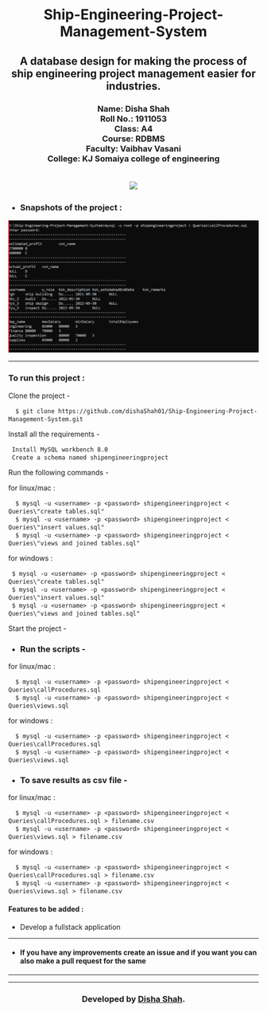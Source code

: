 
<h1 align="center">Ship-Engineering-Project-Management-System</h1>
<div align="center">
  
  <h2> A database design for making the process of ship engineering project management easier for industries. </h2>
<h3>
  Name: Disha Shah<br>
  Roll No.: 1911053<br>
  Class: A4<br>
  Course: RDBMS<br>
  Faculty: Vaibhav Vasani<br>
  College: KJ Somaiya college of engineering<br><br>
</h3>
</div>

<div align="center">

[![](https://img.shields.io/badge/Made_with-Mysql-yellow?style=for-the-badge&logo=mysql)](https://www.mysql.com/ "Mysql")


</div>

- ### Snapshots of the project :

<div align="center">
  
![img](ss/ss.png)


</div>


---

  
### To run this project :

Clone the project -
```
  $ git clone https://github.com/dishaShah01/Ship-Engineering-Project-Management-System.git
```
  
Install all the requirements -
```
 Install MySQL workbench 8.0
 Create a schema named shipengineeringproject
 ``` 
Run the following commands -

 for linux/mac :
``` 
  $ mysql -u <username> -p <password> shipengineeringproject < Queries\"create tables.sql"
  $ mysql -u <username> -p <password> shipengineeringproject < Queries\"insert values.sql"
  $ mysql -u <username> -p <password> shipengineeringproject < Queries\"views and joined tables.sql"
``` 
 for windows :
 ``` 
  $ mysql -u <username> -p <password> shipengineeringproject < Queries\"create tables.sql"
  $ mysql -u <username> -p <password> shipengineeringproject < Queries\"insert values.sql"
  $ mysql -u <username> -p <password> shipengineeringproject < Queries\"views and joined tables.sql"
 ``` 
Start the project -
 - ### Run the scripts -
 for linux/mac :
```
  $ mysql -u <username> -p <password> shipengineeringproject < Queries\callProcedures.sql
  $ mysql -u <username> -p <password> shipengineeringproject < Queries\views.sql
```  
 for windows :
``` 
  $ mysql -u <username> -p <password> shipengineeringproject < Queries\callProcedures.sql
  $ mysql -u <username> -p <password> shipengineeringproject < Queries\views.sql
```
 - ### To save results as csv file  -
 
 for linux/mac :
```
  $ mysql -u <username> -p <password> shipengineeringproject < Queries\callProcedures.sql > filename.csv
  $ mysql -u <username> -p <password> shipengineeringproject < Queries\views.sql > filename.csv
```  
 for windows :
``` 
  $ mysql -u <username> -p <password> shipengineeringproject < Queries\callProcedures.sql > filename.csv
  $ mysql -u <username> -p <password> shipengineeringproject < Queries\views.sql > filename.csv
```
 

 #### Features to be added :
- Develop a fullstack application

---
- #### If you have any improvements create an issue and if you want you can also make a pull request for the same 

---


---
<h3 align="center"><b>Developed by <a href="https://github.com/dishaShah01">Disha Shah</a>.</b></h1>



